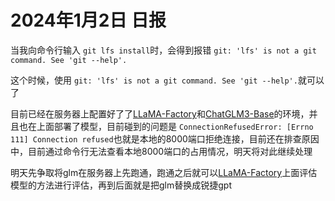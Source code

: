 # 2024年1月2日 日报

当我向命令行输入 `git lfs install`时，会得到报错 `git: 'lfs' is not a git command. See 'git --help'.`

这个时候，使用 `git: 'lfs' is not a git command. See 'git --help'.`就可以了

目前已经在服务器上配置好了了[LLaMA-Factory](https://github.com/hiyouga/LLaMA-Factory/tree/main)和[ChatGLM3-Base](https://github.com/THUDM/ChatGLM3)的环境，并且也在上面部署了模型，目前碰到的问题是 `ConnectionRefusedError: [Errno 111] Connection refused`也就是本地的8000端口拒绝连接，目前还在排查原因中，目前通过命令行无法查看本地8000端口的占用情况，明天将对此继续处理

明天先争取将glm在服务器上先跑通，跑通之后就可以[LLaMA-Factory](https://github.com/hiyouga/LLaMA-Factory/tree/main)上面评估模型的方法进行评估，再到后面就是把glm替换成锐捷gpt
